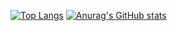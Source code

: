 [![Top Langs](https://github-readme-stats.vercel.app/api/top-langs/?username=rafael-uchoa&layout=compact)](https://github.com/rafael-uchoa/github-readme-stats)
[![Anurag's GitHub stats](https://github-readme-stats.vercel.app/api?username=rafael-uchoa&hide=contribs,issues)](https://github.com/rafael-uchoa/github-readme-stats)
